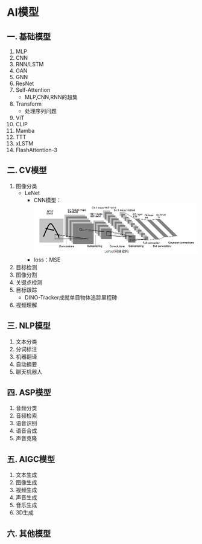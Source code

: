 # AI模型

## 一. 基础模型
1. MLP
2. CNN
3. RNN/LSTM
4. GAN
5. GNN
6. ResNet
7. Self-Attention 
    - MLP,CNN,RNN的超集
8. Transform 
    - 处理序列问题
9. ViT
10. CLIP
11. Mamba
12. TTT
13. xLSTM
14. FlashAttention-3 

## 二. CV模型
1. 图像分类
    - LeNet
      - CNN模型：![](.images/890436e3.png)
      - loss：MSE
2. 目标检测
3. 图像分割
4. 关键点检测
5. 目标跟踪
   - DINO-Tracker成就单目物体追踪里程碑
6. 视频理解

## 三. NLP模型
1. 文本分类
2. 分词标注
3. 机器翻译
4. 自动摘要
5. 聊天机器人

## 四. ASP模型
1. 音频分类
2. 音频检索
3. 语音识别
4. 语音合成
5. 声音克隆

## 五. AIGC模型
1. 文本生成
2. 图像生成
3. 视频生成
4. 声音生成
5. 音乐生成
6. 3D生成

## 六. 其他模型